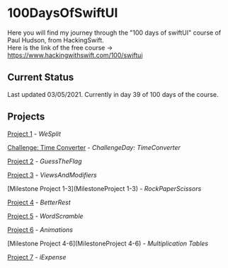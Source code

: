 # 100DaysOfSwiftUI

Here you will find my journey through the "100 days of swiftUI" course of Paul Hudson, from HackingSwift.<br/>
Here is the link of the free course -> https://www.hackingwithswift.com/100/swiftui

## Current Status

Last updated 03/05/2021. Currently in day 39 of 100 days of the course.

## Projects

[Project 1](01-splitThat) - *WeSplit*

[Challenge: Time Converter](Challenge-Day) - *ChallengeDay: TimeConverter*

[Project 2](02-guessTheFlag) - *GuessTheFlag*

[Project 3](03-ViewsAndModifiers) - *ViewsAndModifiers*

[Milestone Project 1-3](MilestoneProject 1-3) - *RockPaperScissors*

[Project 4](04-BetterRest) - *BetterRest*

[Project 5](05-WordScramble) - *WordScramble*

[Project 6](06-Animations) - *Animations*

[Milestone Project 4-6](MilestoneProject 4-6) - *Multiplication Tables*

[Project 7](07-iExpense) - *iExpense*

